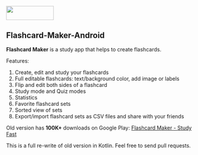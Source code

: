 [<img src="https://github.com/AbduazizKayumov/Flashcard-Maker-Android/blob/master/art/get.png" width="128" height="37.6">](https://play.google.com/store/apps/details?id=com.piapps.flashcardpro)
## Flashcard-Maker-Android
**Flashcard Maker** is a study app that helps to create flashcards.

Features:
1. Create, edit and study your flashcards
2. Full editable flashcards: text/background color, add image or labels
3. Flip and edit both sides of a flashcard 
4. Study mode and Quiz modes
5. Statistics
6. Favorite flashcard sets
7. Sorted view of sets
8. Export/import flashcard sets as CSV files and share with your friends

Old version has **100K+** downloads on Google Play:
[Flashcard Maker - Study Fast](https://play.google.com/store/apps/details?id=com.piapps.flashcard)

This is a full re-write of old version in Kotlin.
Feel free to send pull requests.

